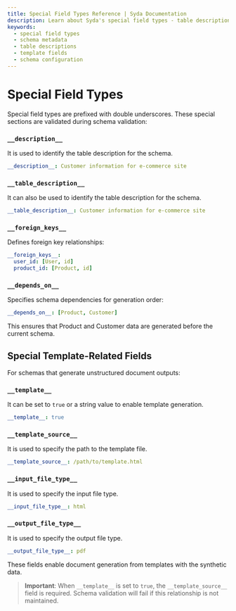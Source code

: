 ```yaml
---
title: Special Field Types Reference | Syda Documentation
description: Learn about Syda's special field types - table descriptions, foreign keys, template configurations, and metadata fields for advanced schema definition.
keywords:
  - special field types
  - schema metadata
  - table descriptions
  - template fields
  - schema configuration
---
```


# Special Field Types

Special field types are prefixed with double underscores. These special sections are validated during schema validation:

### `__description__`

It is used to identify the table description for the schema.

```yaml
__description__: Customer information for e-commerce site
```
### `__table_description__`

It can also be used to identify the table description for the schema.

```yaml
__table_description__: Customer information for e-commerce site
```

### `__foreign_keys__`

Defines foreign key relationships:

```yaml
__foreign_keys__:
  user_id: [User, id]
  product_id: [Product, id]
```

### `__depends_on__`

Specifies schema dependencies for generation order:

```yaml
__depends_on__: [Product, Customer]
```

This ensures that Product and Customer data are generated before the current schema.


## Special Template-Related Fields

For schemas that generate unstructured document outputs:

### `__template__`

It can be set to `true` or a string value to enable template generation.

```yaml
__template__: true
```

### `__template_source__`

It is used to specify the path to the template file.

```yaml
__template_source__: /path/to/template.html
```

### `__input_file_type__`

It is used to specify the input file type.

```yaml
__input_file_type__: html
```

### `__output_file_type__`

It is used to specify the output file type.

```yaml
__output_file_type__: pdf
```

These fields enable document generation from templates with the synthetic data.

> **Important**: When `__template__` is set to `true`, the `__template_source__` field is required. Schema validation will fail if this relationship is not maintained.